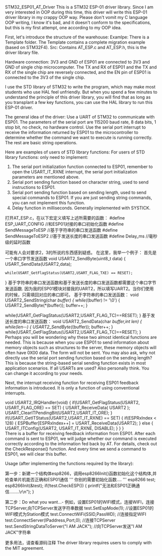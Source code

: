 STM32_ESP01_AT_Driver
This is a STM32 ESP-01 driver library. Since I am very interested in OOP during this time, this driver will write this ESP-01 driver library in my crappy OOP way. Please don't vomit my C language OOP writing, I know it's bad, and it doesn't conform to the specifications, but this is my first attempt, one according to my OOP idea.

First, let's introduce the structure of the warehouse:
Examlpe: There is a Template folder. The Template contains a complete migration example (based on STM32F4).
Src: Contains AT_ESP.c and AT_ESP.h, this is the driver library file.

Hardware connection:
3V3 and GND of ESP01 are connected to 3V3 and GND of single chip microcomputer. The TX and RX of ESP01 and the TX and RX of the single chip are reversely connected, and the EN pin of ESP01 is connected to the 3V3 of the single chip.

I use the STD library of STM32 to write the program, which may make most students who use HAL feel unfriendly. But when you spend a few minutes to understand the principle of this driver library, you will find that as long as you transplant a few key functions, you can use the HAL library to run this ESP-01 driver.

The general idea of ​​the driver: Use a UART of STM32 to communicate with ESP01. The parameters of the serial port are 115200 baud rate, 8 data bits, 1 stop bit, no check, no hardware control. Use the serial port interrupt to receive the information returned by ESP01 to the microcontroller to determine whether the command we want to execute is running correctly. The rest are basic string operations.

Here are examples of users of STD library functions: For users of STD library functions: only need to implement:
1. The serial port initialization function connected to ESP01, remember to open the USART_IT_RXNE interrupt, the serial port initialization parameters are mentioned above.
2. Serial port sending function based on character string, used to send instructions to ESP01.
3. Serial port sending function based on sending length, used to send special commands to ESP01. If you are just sending string commands, you can not implement this function.
4. Delay function in milliseconds. Generally implemented with SYSTICK.

打开AT_ESP.c，在以下宏定义填写上述所需要的函数：
#define ESP_UART_CONFIG        //和ESP01对接的串口初始化函数
#define SendMessageToESP       //基于字符串的串口发送函数
#define SendMessageToESP2      //基于发送长度的串口发送函数
#define Delay_ms               //毫秒级的延时函数

可能有人会对要求2，3的所说的东西感到疑惑。
在这里，我举一个例子：
首先是一个串口字节发送函数
void USART2_SendByte(uint8_t data)
{
	USART_SendData(USART2,data);

	while(USART_GetFlagStatus(USART2,USART_FLAG_TXE) == RESET);
}
基于字符串的串口发送函数和基于发送长度的串口发送函数都需要这个串口字节发送函数.
因为我的ESP01模块对接我的UART2，所以填写UART2。当你们使用的时候，只需填回对应的串口即可。
基于字符串的串口发送函数：
void USART2_SendString(char *buffer)
{
     while(*(buffer) != '\0')
 {
    USART2_SendByte(*(buffer));
    buffer++;
     }

 while(USART_GetFlagStatus(USART2,USART_FLAG_TC)==RESET);
}
基于发送长度的串口发送函数：
void USART2_SendData(char *buffer,int len)
{
    while(len--)
    {
        USART2_SendByte(*(buffer));
        buffer++;
    }
    while(USART_GetFlagStatus(USART2,USART_FLAG_TC)==RESET);
}
Perhaps you will be wondering why these two almost identical functions are needed. This is because when you use ESP01 to send information about memory objects such as structures to the server, these memory objects will often have 0X00 data. The form will not be sent. You may also ask, why not directly use the serial port sending function based on the sending length? This is because the string-based serial sending function exists in most application scenarios. If all USARTs are used? Also personally think. You can change it according to your needs.

Next, the interrupt receiving function for receiving ESP01 feedback information is introduced. It is only a function of using conventional interrupts.

void USART2_IRQHandler(void)
{
if(USART_GetFlagStatus(USART2, USART_FLAG_ORE) == SET)
{
	USART_ReceiveData( USART2 );
	USART_ClearITPendingBit(USART2,USART_IT_ORE);
}
if(USART_GetITStatus(USART2,USART_IT_RXNE) == SET)
{
	if(ESPRxIndex < 128)
	{
		ESPBuffer[ESPRxIndex++] = USART_ReceiveData(USART2);
	}
	else
	{
		USART_ITConfig(USART2, USART_IT_RXNE, DISABLE);
	}
}
 }  
There is a buffer for receiving feedback information from ESP01. After each command is sent to ESP01, we will judge whether our command is executed correctly according to the information fed back by AT. For details, check out the CheckResponse() function. And every time we send a command to ESP01, we will clear this buffer.

Usage (after implementing the functions required by the library):

第一步：新建一个结构体esp8266，调用esp8266Init()函数初始化这个结构体,并检查单片机能否正确和ESP01通信
'''
你别的需要初始化函数....
'''
esp8266 test;
esp8266Init(&test);
if(!test.CheckESP())
{
	printf("无法和ESP01正确通信........\r\n");
}

第二步：Do what you want..._-_
例如，设置ESP01的WIFI模式，连接WIFI，连接TCPServer,向TCPServer发送字符串数据
test.SetEspMode(1);      //设置ESP01的WIFI模式为Station模式
test.ConnectWiFi(SSID,PassWD);   //连接指定WIFI
test.ConnectServer(IPaddress,Port,0);     //连接TCPServer
test.SendStringDataToServer("I AM JACK");   //向TCPServer发送"I AM JACK"字符串

更多用法，请查看源码注释
The driver library requires users to comply with the MIT agreement.
